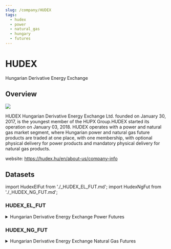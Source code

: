 ```yaml
---
slug: /company/HUDEX
tags:
  - hudex
  - power
  - natural_gas
  - hungary
  - futures
---
```


HUDEX
============================================================

Hungarian Derivative Energy Exchange

## Overview

![](/img/data/hudex.svg)

HUDEX Hungarian Derivative Energy Exchange Ltd. founded on January 30, 2017, is the youngest member of the HUPX Group.HUDEX started its operation on January 03, 2018. HUDEX operates with a power and natural gas market segment, where Hungarian power and natural gas future products are traded at one place, with one membership, with optional physical delivery for power products and mandatory physical delivery for natural gas products.

website: https://hudex.hu/en/about-us/company-info

## Datasets
import HudexElFut from './_HUDEX_EL_FUT.md';
import HudexNgFut from './_HUDEX_NG_FUT.md';

### HUDEX_EL_FUT
<details>
<summary>Hungarian Derivative Energy Exchange Power Futures</summary>
<HudexElFut />
</details>

### HUDEX_NG_FUT
<details>
<summary>Hungarian Derivative Energy Exchange Natural Gas Futures</summary>
<HudexNgFut />
</details>
